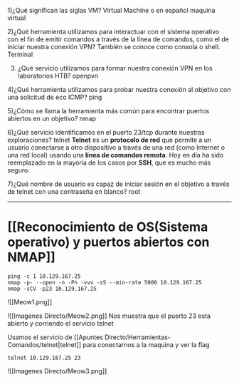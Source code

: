 1)¿Qué significan las siglas VM?
	Virtual Machine o en español maquina virtual

2)¿Qué herramienta utilizamos para interactuar con el sistema operativo con el fin de emitir comandos a través de la línea de comandos, como el de iniciar nuestra conexión VPN? También se conoce como consola o shell.
	Terminal

3) ¿Qué servicio utilizamos para formar nuestra conexión VPN en los laboratorios HTB?
	openpvn

4)¿Qué herramienta utilizamos para probar nuestra conexión al objetivo con una solicitud de eco ICMP?
	ping

5)¿Cómo se llama la herramienta más común para encontrar puertos abiertos en un objetivo?
	nmap

6)¿Qué servicio identificamos en el puerto 23/tcp durante nuestras exploraciones?
	telnet
	**Telnet** es un **protocolo de red** que permite a un usuario conectarse a otro dispositivo a través de una red (como Internet o una red local) usando una **línea de comandos remota**.
	Hoy en día ha sido reemplazado en la mayoría de los casos por **SSH**, que es mucho más seguro.

7)¿Qué nombre de usuario es capaz de iniciar sesión en el objetivo a través de telnet con una contraseña en blanco?
	root



---
# [[Reconocimiento de OS(Sistema operativo) y puertos abiertos con NMAP]]
```shell
ping -c 1 10.129.167.25
nmap -p- --open -n -Pn -vvv -sS --min-rate 5000 10.129.167.25
nmap -sCV -p23 10.129.167.25   
```
![[Meow1.png]]


![[Imagenes Directo/Meow2.png]]
Nos muestra que el puerto 23 esta abierto y corriendo el servicio telnet

Usamos el servicio de [[Apuntes Directo/Herramientas-Comandos/telnet|telnet]] para conectarnos a la maquina y ver la flag
```shell
telnet 10.129.167.25 23 
```
![[Imagenes Directo/Meow3.png]]